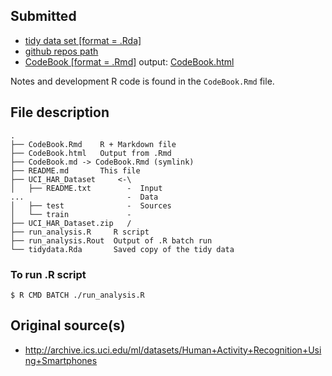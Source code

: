 


## Submitted


- [tidy data set [format = .Rda]](https://github.com/idcrook/SR_Foundations_DS_Fall_2015/blob/master/part4_data_wrangling/project/tidydata.Rda?raw=true)
- [github repos path](https://github.com/idcrook/SR_Foundations_DS_Fall_2015/tree/master/part4_data_wrangling/project)
- [CodeBook [format = .Rmd]](https://github.com/idcrook/SR_Foundations_DS_Fall_2015/blob/master/part4_data_wrangling/project/CodeBook.Rmd)  output: [CodeBook.html](http://github.crookster.org/SR_Foundations_DS_Fall_2015/part4_data_wrangling/project/CodeBook.html) 


Notes and development R code is found in the `CodeBook.Rmd` file.


## File description

``` {text}
.
├── CodeBook.Rmd    R + Markdown file 
├── CodeBook.html   Output from .Rmd
├── CodeBook.md -> CodeBook.Rmd (symlink)
├── README.md       This file
├── UCI_HAR_Dataset     <-\ 
│   ├── README.txt        -  Input  
...                       -  Data
│   ├── test              -  Sources
│   └── train             - 
├── UCI_HAR_Dataset.zip   /
├── run_analysis.R     R script
├── run_analysis.Rout  Output of .R batch run
└── tidydata.Rda       Saved copy of the tidy data
```



### To run .R script

``` {bash}
$ R CMD BATCH ./run_analysis.R
```


## Original source(s)

- http://archive.ics.uci.edu/ml/datasets/Human+Activity+Recognition+Using+Smartphones
